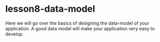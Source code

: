 # lesson8-data-model
Here we will go over the basics of designing the data-model of your application. A good data model will make your application very easy to develop.
